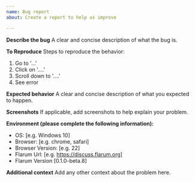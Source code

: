 ```yaml
---
name: Bug report
about: Create a report to help us improve

---
```


**Describe the bug**
A clear and concise description of what the bug is.

**To Reproduce**
Steps to reproduce the behavior:
1. Go to '...'
2. Click on '....'
3. Scroll down to '....'
4. See error

**Expected behavior**
A clear and concise description of what you expected to happen.

**Screenshots**
If applicable, add screenshots to help explain your problem.

**Environment (please complete the following information):**
 - OS: [e.g. Windows 10]
 - Browser: [e.g. chrome, safari]
 - Browser Version: [e.g. 22]
 - Flarum Url: [e.g. https://discuss.flarum.org]
 - Flarum Version [0.1.0-beta.8]

**Additional context**
Add any other context about the problem here.
